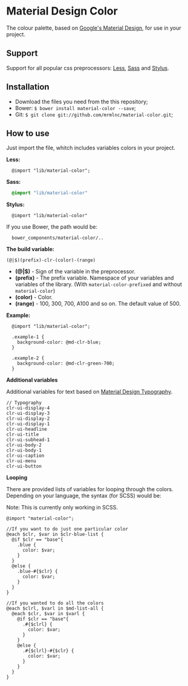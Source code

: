 Material Design Color
==============

The colour palette, based on [Google's Material Design](http://www.google.com/design/spec/style/color.html), for use in your project.

Support
--------------

Support for all popular css preprocessors: [Less](http://lesscss.org/), [Sass](http://sass-lang.com/) and [Stylus](http://learnboost.github.io/stylus/).

Installation
--------------

* Download the files you need from the this repository;
* Bower: `$ bower install material-color --save`;
* Git: `$ git clone git://github.com/mrmlnc/material-color.git`;

How to use
--------------

Just import the file, whitch includes variables colors in your project.

**Less:**

````Less
  @import "lib/material-color";
````

**Sass:**

````Sass
  @import "lib/material-color"
````

**Stylus:**

````Stylus
  @import "lib/material-color"
````

If you use Bower, the path would be:

````
  bower_components/material-color/..
````

**The build variable:**

`(@|$)(prefix)-clr-(color)-(range)`

  - **(@|$)** - Sign of the variable in the preprocessor.
  - **(prefix)** - The prefix variable. Namespace of your variables and variables of the library. (With `material-color-prefixed` and without `material-color`)
  - **(color)** - Color.
  - **(range)** - 100, 300, 700, A100 and so on. The default value of 500.

**Example:**

````Less
  @import "lib/material-color";

  .example-1 {
    background-color: @md-clr-blue;
  }

  .example-2 {
    background-color: @md-clr-green-700;
  }
````

**Additional variables**

Additional variables for text based on [Material Design Typography](http://www.google.com/design/spec/style/typography.html).

````Text
// Typography
clr-ui-display-4
clr-ui-display-3
clr-ui-display-2
clr-ui-display-1
clr-ui-headline
clr-ui-title
clr-ui-subhead-1
clr-ui-body-2
clr-ui-body-1
clr-ui-caption
clr-ui-menu
clr-ui-button
````

**Looping**

There are provided lists of variables for looping through the colors. Depending on your language, the syntax (for SCSS) would be:

Note: This is currently only working in SCSS.

````
@import "material-color";

//If you want to do just one particular color
@each $clr, $var in $clr-blue-list {
  @if $clr == "base"{
    .blue {
      color: $var;
    }
  }
  @else {
    .blue-#{$clr} {
      color: $var;
    }
  }
}

//If you wanted to do all the colors
@each $clrl, $varl in $md-list-all {
  @each $clr, $var in $varl {
    @if $clr == "base"{
      .#{$clrl} {
        color: $var;
      }
    }
    @else {
      .#{$clrl}-#{$clr} {
        color: $var;
      }
    }
  }
}

````


